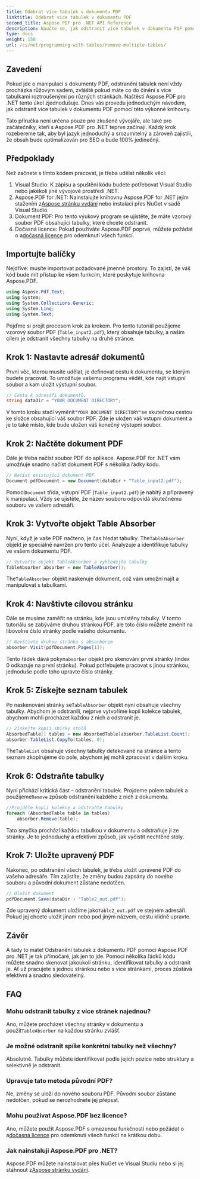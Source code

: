 ```yaml
---
title: Odebrat více tabulek v dokumentu PDF
linktitle: Odebrat více tabulek v dokumentu PDF
second_title: Aspose.PDF pro .NET API Reference
description: Naučte se, jak odstranit více tabulek v dokumentu PDF pomocí Aspose.PDF for .NET. Podrobný průvodce s příklady kódu, často kladenými dotazy a podrobnými vysvětleními.
type: docs
weight: 150
url: /cs/net/programming-with-tables/remove-multiple-tables/
---
```

## Zavedení

Pokud jde o manipulaci s dokumenty PDF, odstranění tabulek není vždy procházka růžovým sadem, zvláště pokud máte co do činění s více tabulkami roztroušenými po různých stránkách. Naštěstí Aspose.PDF pro .NET tento úkol zjednodušuje. Dnes vás provedu jednoduchým návodem, jak odstranit více tabulek v dokumentu PDF pomocí této výkonné knihovny.

Tato příručka není určena pouze pro zkušené vývojáře, ale také pro začátečníky, kteří s Aspose.PDF pro .NET teprve začínají. Každý krok rozebereme tak, aby byl jazyk jednoduchý a srozumitelný a zároveň zajistili, že obsah bude optimalizován pro SEO a bude 100% jedinečný.

## Předpoklady

Než začnete s tímto kódem pracovat, je třeba udělat několik věcí:

1. Visual Studio: K zápisu a spuštění kódu budete potřebovat Visual Studio nebo jakékoli jiné vývojové prostředí .NET.
2. Aspose.PDF for .NET: Nainstalujte knihovnu Aspose.PDF for .NET jejím stažením z[Aspose stránku vydání](https://releases.aspose.com/pdf/net/) nebo instalací přes NuGet v sadě Visual Studio.
3. Dokument PDF: Pro tento výukový program se ujistěte, že máte vzorový soubor PDF obsahující tabulky, které chcete odstranit.
4.  Dočasná licence: Pokud používáte Aspose.PDF poprvé, můžete požádat o a[dočasná licence](https://purchase.aspose.com/temporary-license/) pro odemknutí všech funkcí.

## Importujte balíčky

Nejdříve: musíte importovat požadované jmenné prostory. To zajistí, že váš kód bude mít přístup ke všem funkcím, které poskytuje knihovna Aspose.PDF.

```csharp
using Aspose.Pdf.Text;
using System;
using System.Collections.Generic;
using System.Linq;
using System.Text;
```

Pojďme si projít procesem krok za krokem. Pro tento tutoriál použijeme vzorový soubor PDF (`Table_input2.pdf`), který obsahuje tabulky, a naším cílem je odstranit všechny tabulky na druhé stránce.

## Krok 1: Nastavte adresář dokumentů
První věc, kterou musíte udělat, je definovat cestu k dokumentu, se kterým budete pracovat. To umožňuje vašemu programu vědět, kde najít vstupní soubor a kam uložit výstupní soubor.

```csharp
// Cesta k adresáři dokumentů.
string dataDir = "YOUR DOCUMENT DIRECTORY";
```

 V tomto kroku stačí vyměnit`"YOUR DOCUMENT DIRECTORY"`se skutečnou cestou ke složce obsahující váš soubor PDF. Zde je uložen váš vstupní dokument a je to také místo, kde bude uložen váš konečný výstupní soubor.

## Krok 2: Načtěte dokument PDF
Dále je třeba načíst soubor PDF do aplikace. Aspose.PDF for .NET vám umožňuje snadno načíst dokument PDF s několika řádky kódu.

```csharp
// Načíst existující dokument PDF
Document pdfDocument = new Document(dataDir + "Table_input2.pdf");
```

 Pomocí`Document` třída, vstupní PDF (`Table_input2.pdf`) je nabitý a připravený k manipulaci. Vždy se ujistěte, že název souboru odpovídá skutečnému souboru ve vašem adresáři.

## Krok 3: Vytvořte objekt Table Absorber
 Nyní, když je vaše PDF načteno, je čas hledat tabulky. The`TableAbsorber` objekt je speciálně navržen pro tento účel. Analyzuje a identifikuje tabulky ve vašem dokumentu PDF.

```csharp
// Vytvořte objekt TableAbsorber a vyhledejte tabulky
TableAbsorber absorber = new TableAbsorber();
```

 The`TableAbsorber` objekt naskenuje dokument, což vám umožní najít a manipulovat s tabulkami.

## Krok 4: Navštivte cílovou stránku
Dále se musíme zaměřit na stránku, kde jsou umístěny tabulky. V tomto tutoriálu se zabýváme druhou stránkou PDF, ale toto číslo můžete změnit na libovolné číslo stránky podle vašeho dokumentu.

```csharp
// Navštivte druhou stránku s absorbérem
absorber.Visit(pdfDocument.Pages[1]);
```

 Tento řádek dává pokyn`absorber` objekt pro skenování první stránky (index 0 odkazuje na první stránku). Pokud potřebujete pracovat s jinou stránkou, jednoduše podle toho upravte číslo stránky.

## Krok 5: Získejte seznam tabulek
 Po naskenování stránky se`TableAbsorber` objekt nyní obsahuje všechny tabulky. Abychom je odstranili, nejprve vytvoříme kopii kolekce tabulek, abychom mohli procházet každou z nich a odstranit je.

```csharp
// Získejte kopii sbírky stolů
AbsorbedTable[] tables = new AbsorbedTable[absorber.TableList.Count];
absorber.TableList.CopyTo(tables, 0);
```

 The`TableList` obsahuje všechny tabulky detekované na stránce a tento seznam zkopírujeme do pole, abychom jej mohli zpracovat v dalším kroku.

## Krok 6: Odstraňte tabulky
 Nyní přichází kritická část – odstranění tabulek. Projdeme polem tabulek a použijeme`Remove` způsob odstranění každého z nich z dokumentu.

```csharp
//Projděte kopii kolekce a odstraňte tabulky
foreach (AbsorbedTable table in tables)
    absorber.Remove(table);
```

Tato smyčka prochází každou tabulkou v dokumentu a odstraňuje ji ze stránky. Je to jednoduchý a efektivní způsob, jak vyčistit nechtěné stoly.

## Krok 7: Uložte upravený PDF
Nakonec, po odstranění všech tabulek, je třeba uložit upravené PDF do vašeho adresáře. Tím zajistíte, že změny budou zapsány do nového souboru a původní dokument zůstane nedotčen.

```csharp
// Uložit dokument
pdfDocument.Save(dataDir + "Table2_out.pdf");
```

 Zde upravený dokument uložíme jako`Table2_out.pdf` ve stejném adresáři. Pokud jej chcete uložit jinam nebo pod jiným názvem, cestu klidně upravte.

## Závěr

A tady to máte! Odstranění tabulek z dokumentu PDF pomocí Aspose.PDF pro .NET je tak přímočaré, jak jen to jde. Pomocí několika řádků kódu můžete snadno skenovat jakoukoli stránku, identifikovat tabulky a odstranit je. Ať už pracujete s jednou stránkou nebo s více stránkami, proces zůstává efektivní a snadno sledovatelný.

## FAQ

### Mohu odstranit tabulky z více stránek najednou?
 Ano, můžete procházet všechny stránky v dokumentu a použít`TableAbsorber` na každou stránku zvlášť.

### Je možné odstranit spíše konkrétní tabulky než všechny?
Absolutně. Tabulky můžete identifikovat podle jejich pozice nebo struktury a selektivně je odstranit.

### Upravuje tato metoda původní PDF?
Ne, změny se uloží do nového souboru PDF. Původní soubor zůstane nedotčen, pokud se nerozhodnete jej přepsat.

### Mohu používat Aspose.PDF bez licence?
 Ano, můžete použít Aspose.PDF s omezenou funkčností nebo požádat o a[dočasná licence](https://purchase.aspose.com/temporary-license/) pro odemknutí všech funkcí na krátkou dobu.

### Jak nainstaluji Aspose.PDF pro .NET?
 Aspose.PDF můžete nainstalovat přes NuGet ve Visual Studiu nebo si jej stáhnout z[Aspose stránku vydání](https://releases.aspose.com/pdf/net/).